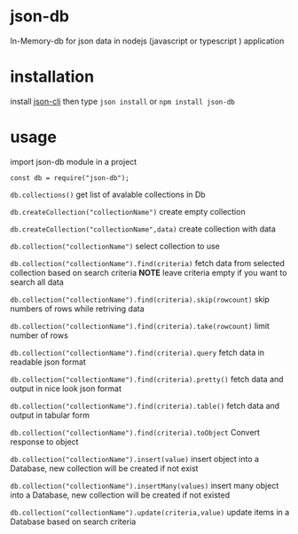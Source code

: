 # json-db
In-Memory-db for json data in nodejs (javascript or typescript ) application

# installation
install [json-cli](https://github.com/barakaally/json-cli) then type
``json install``
or
``npm install json-db ``

# usage
import json-db module in a project

```const db = require("json-db");```

```db.collections()``` get list of avalable collections in Db

```db.createCollection("collectionName")``` create empty collection

```db.createCollection("collectionName",data)``` create collection with data

```db.collection("collectionName")``` select collection to use

```db.collection("collectionName").find(criteria)``` fetch data from selected collection based on search criteria **NOTE** leave criteria                                                        empty if you want to search all data

```db.collection("collectionName").find(criteria).skip(rowcount)``` skip numbers of rows while retriving data

```db.collection("collectionName").find(criteria).take(rowcount)``` limit number of rows

```db.collection("collectionName").find(criteria).query``` fetch data in readable json format

```db.collection("collectionName").find(criteria).pretty()``` fetch data and output in  nice look json format 

```db.collection("collectionName").find(criteria).table()``` fetch data and output in  tabular form 

```db.collection("collectionName").find(criteria).toObject``` Convert response to object 

```db.collection("collectionName").insert(value)``` insert object into a Database, new collection will be created if not exist

```db.collection("collectionName").insertMany(values)``` insert many object into a Database, new collection will be created if not existed

```db.collection("collectionName").update(criteria,value)``` update items in a Database based on search criteria

